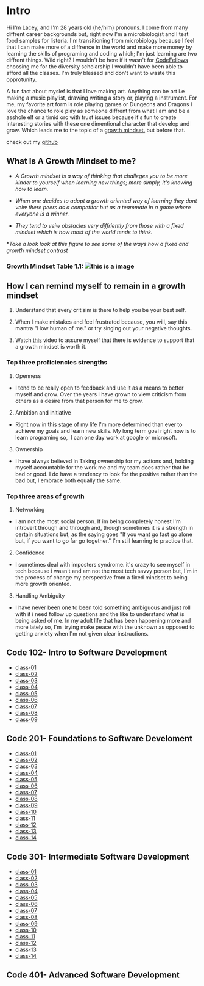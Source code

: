 # Intro

Hi I'm Lacey, and I'm 28 years old (he/him)
pronouns.
I come from many diffrent career backgrounds
but, right now
I'm a microbiologist and I test food samples
for listeria.
I'm transitioning from microbiology because I
feel that I
can make more of a diffrence in the world and
make more
money by learning the
skills of programing and coding which; I'm
just learning are
two diffrent things. Wild right?
I wouldn't be
here if it
wasn't for [CodeFellows](https://www.codefellows.org/financing-and-scholarships/)
choosing me for the diversity
scholarship I wouldn't have been
able to afford all the classes. I'm truly
blessed and don't
want to waste this opprotunity.

A fun fact
about myslef is
that I love
making art. Anything can be art i.e making a
music playlist,
drawing writing a story or, playing a
instrument. For me, my
favorite art
form is role playing games or Dungeons and Dragons I love
the chance to role play as someone diffrent from what I am
and be a asshole
elf or a timid orc with trust issues because it's fun to
create interesting stories with these one dimentional
character that develop
and grow. Which leads me to the topic of a [growth mindset.](https://www.atlassian.com/blog/inside-atlassian0/growth-mindset) but before that.

check out my [github](https://github.com/laceywash31700)

## **What Is A Growth Mindset to me?**

- *A Growth mindset is a way of thinking that challeges you
to be more kinder to yourself when learning new things; more
simply, it's
knowing how to learn.*

- *When one decides to adopt a growth oriented way of learning they dont veiw there peers as a competitor but as a teammate in a game
where everyone is a winner.*

- *They tend to veiw obstacles very diffriently from those
with a fixed mindset which is how most of the world tends to
think.*

**Take a look look at this figure to see some of the ways how a fixed and growth mindset contrast*

### **Growth Mindset Table 1.1:** ![this is a image](https://atlassianblog.wpengine.com/wp-content/uploads/NewGrowthMindset2.png)

## **How I can remind myself to remain in a growth mindset**

1. Understand that every critisim is there to help you be your best self.

2. When I make mistakes and feel frustrated because, you will, say this mantra "How human of me." or try singing out your negative thoughts.

3. Watch [this](https://www.youtube.com/watch?v=rf8FX2sI3gU) video to assure myself that there is evidence to support that a growth mindset is worth it.

### Top three proficiencies strengths

1. Openness

- I tend to be really open to feedback and use it as a means to better myself and grow. Over the years I have grown to view criticism
from others as a desire from that person for me to grow.  

2. Ambition and initiative

- Right now in this stage of my life I'm more determined than ever to achieve my goals and learn new skills. My long term goal right
now is to learn programing so,  I can one day work at google or microsoft.

3. Ownership  

- I have always believed in Taking ownership for my actions and, holding myself accountable for the work me and my team does rather
that be bad or good. I do have a tendency to look for the positive rather than the bad but, I embrace both equally the same.

### Top three areas of growth

1. Networking

- I am not the most social person. If im being completely honest I'm introvert through and through and, though sometimes it is a
strength in certain situations but, as the saying goes "If you want go fast go alone but, if you want to go far go together." I'm still
learning to practice that.

2. Confidence

- I sometimes deal with imposters syndrome. it's crazy to see myself in tech because i wasn't and am not the most tech savvy person
but, I'm in the process of change my perspective from a fixed mindset to being more growth oriented.

3. Handling Ambiguity  

- I have never been one to been told something ambiguous and just roll with it i need follow up questions and the like to understand
what is being asked of me. In my adult life that has been happening more and more lately so, I'm  trying make peace with the unknown as opposed to getting anxiety when I'm not given clear instructions.

## Code 102- Intro to Software Development

- [class-01](Code-102/Class-01.md)
- [class-02](Code-102/Class-02.md)
- [class-03](Code-102/Class-03.md)
- [class-04](Code-102/Class-04.md)
- [class-05](Code-102/Class-05.md)
- [class-06](Code-102/Class-06.md)
- [class-07](Code-102/Class-07.md)
- [class-08](Code-102/Class-08.md)
- [class-09](Code-102/Class-09.md)

## Code 201- Foundations to Software Develoment

- [class-01](Code-201/Class-01.md)
- [class-02](Code-201/Class-02.md)
- [class-03](Code-201/Class-03.md)
- [class-04](Code-201/Class-04.md)
- [class-05](Code-201/Class-05.md)
- [class-06](Code-201/Class-06.md)
- [class-07](Code-201/Class-07.md)
- [class-08](Code-201/Class-08.md)
- [class-09](Code-201/Class-09.md)
- [class-10](Code-201/Class-10.md)
- [class-11](Code-201/Class-11.md)
- [class-12](Code-201/Class-12.md)
- [class-13](Code-201/Class-13.md)
- [class-14](Code-201/Class-14.md)

## Code 301- Intermediate Software Development

- [class-01](Code-301/Class-01.md)
- [class-02](Code-301/Class-02.md)
- [class-03](Code-301/Class-03.md)
- [class-04](Code-301/Class-04.md)
- [class-05](Code-301/Class-05.md)
- [class-06](Code-301/Class-06.md)
- [class-07](Code-301/Class-07.md)
- [class-08](Code-301/Class-08.md)
- [class-09](Code-301/Class-09.md)
- [class-10](Code-301/Class-10.md)
- [class-11](Code-301/Class-11.md)
- [class-12](Code-301/Class-12.md)
- [class-13](Code-301/Class-13.md)
- [class-14](Code-301/Class-14.md)

## Code 401- Advanced Software Development
